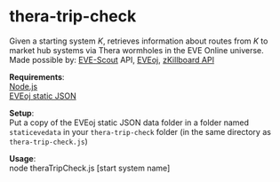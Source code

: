 # thera-trip-check
Given a starting system _K_, retrieves information about routes from _K_ to market hub systems via Thera wormholes in the EVE Online universe.  
Made possible by: [EVE-Scout](https://www.eve-scout.com/) API, [EVEoj](https://github.com/nezroy/EVEoj), [zKillboard API](https://github.com/zKillboard/zKillboard/wiki)

__Requirements__:  
[Node.js](https://nodejs.org/en/download/)  
[EVEoj static JSON](https://eve-oj.com/#downloads)

__Setup__:  
Put a copy of the EVEoj static JSON data folder in a folder named `staticevedata` in your `thera-trip-check` folder (in the same directory as `thera-trip-check.js`)

__Usage__:  
node theraTripCheck.js [start system name]
